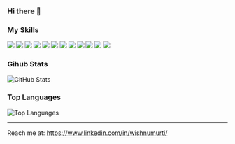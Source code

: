 ### Hi there 👋

### My Skills

<p>
<img src="https://img.shields.io/badge/java-%23ED8B00.svg?&style=flat-square&logo=java&logoColor=white"/>

<img src="https://img.shields.io/badge/c%20-%2300599C.svg?&style=flat-square&logo=c&logoColor=white"/>
<img src="https://img.shields.io/badge/css3%20-%231572B6.svg?&style=flat-square&logo=css3&logoColor=white"/>
<img src="https://img.shields.io/badge/html5%20-%23E34F26.svg?&style=flat-square&logo=html5&logoColor=white"/>


<img src="https://img.shields.io/badge/react%20-%23FF2D20.svg?&style=flat-square&logo=react&logoColor=white"/>
<img src="https://img.shields.io/badge/reactnative%20-%23FF2D20.svg?&style=flat-square&logo=reactnative&logoColor=white"/>
<img src="https://img.shields.io/badge/mysql-%2300f.svg?&style=flat-square&logo=mysql&logoColor=white"/>


<img src="https://img.shields.io/badge/pandas%20-%23150458.svg?&style=flat-square&logo=pandas&logoColor=white" />

<img src="https://img.shields.io/badge/Jupyter%20-%23F37626.svg?&style=flat-square&logo=Jupyter&logoColor=white" />

<img src="https://img.shields.io/badge/git%20-%23F05033.svg?&style=flat-square&logo=git&logoColor=white"/>
<img src="https://img.shields.io/badge/gitlab%20-%23181717.svg?&style=flat-square&logo=gitlab&logoColor=white"/>
<img src="https://img.shields.io/badge/github%20-%23121011.svg?&style=flat-square&logo=github&logoColor=white"/>
</p>


### Gihub Stats
<p><img src="https://github-readme-stats.vercel.app/api?username=salt0330&amp;show_icons=true&amp;count_private=true&amp;theme=cobalt" alt="GitHub Stats"></p>

### Top Languages
<p><img src="https://github-readme-stats.vercel.app/api/top-langs/?username=salt0330&amp;layout=compact" alt="Top Languages"></p>

---

Reach me at: https://www.linkedin.com/in/wishnumurti/

<!--
**salt0330/salt0330** is a ✨ _special_ ✨ repository because its `README.md` (this file) appears on your GitHub profile.

Here are some ideas to get you started:

- 🔭 I’m currently working on ...
- 🌱 I’m currently learning ...
- 👯 I’m looking to collaborate on ...
- 🤔 I’m looking for help with ...
- 💬 Ask me about ...
- 📫 How to reach me: ...
- 😄 Pronouns: ...
- ⚡ Fun fact: ...
-->
